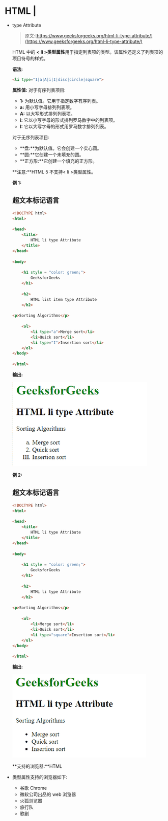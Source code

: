 # HTML |

*   type Attribute

    > 原文:[https://www.geeksforgeeks.org/html-li-type-attribute/](https://www.geeksforgeeks.org/html-li-type-attribute/)

    HTML 中的 **< li >类型属性**用于指定列表项的类型。该属性还定义了列表项的项目符号的样式。

    **语法:**

    ```html
    <li type="1|a|A|i|I|disc|circle|square">
    ```

    **属性值:**
    对于有序列表项目:

    *   **1:** 为默认值。它用于指定数字有序列表。
    *   **a:** 用小写字母排列列表项。
    *   **A:** 以大写形式排列列表项。
    *   **i:** 它以小写字母的形式排列罗马数字中的列表项。
    *   **I:** 它以大写字母的形式用罗马数字排列列表。

    对于无序列表项目:

    *   **盘:**为默认值。它会创建一个实心圆。
    *   **圆:**它创建一个未填充的圆。
    *   **正方形:**它创建一个填充的正方形。

    **注意:**HTML 5 不支持< li >类型属性。

    **例 1:**

    ## 超文本标记语言

    ```html
    <!DOCTYPE html>
    <html>

    <head>
        <title>
            HTML li type Attribute
        </title>
    </head>

    <body>

        <h1 style = "color: green;">
            GeeksforGeeks
        </h1>

        <h2>
            HTML list item type Attribute
        </h2>

    <p>Sorting Algorithms</p>

        <ol>
            <li type="a">Merge sort</li>
            <li>Quick sort</li>
            <li type="I">Insertion sort</li>
        </ol>
    </body>

    </html>                   
    ```

    **输出:**

    ![](img/63461e4da01db79ea1a9f6936177c9da.png)

    **例 2:**

    ## 超文本标记语言

    ```html
    <!DOCTYPE html>
    <html>

    <head>
        <title>
            HTML li type Attribute
        </title>
    </head>

    <body>

        <h1 style = "color: green;">
            GeeksforGeeks
        </h1>

        <h2>
            HTML li type Attribute
        </h2>

    <p>Sorting Algorithms</p>

        <ul>
            <li>Merge sort</li>
            <li>Quick sort</li>
            <li type="square">Insertion sort</li>
        </ul>
    </body>

    </html>                   
    ```

    **输出:**

    ![](img/900164dc3d2aff9262a8c4aa077c077f.png)

    **支持的浏览器:**HTML<Li>类型属性支持的浏览器如下:

    *   谷歌 Chrome
    *   微软公司出品的 web 浏览器
    *   火狐浏览器
    *   旅行队
    *   歌剧